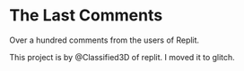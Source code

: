# The Last Comments
Over a hundred comments from the users of Replit. 

This project is by @Classified3D of replit. I moved it to glitch. 
